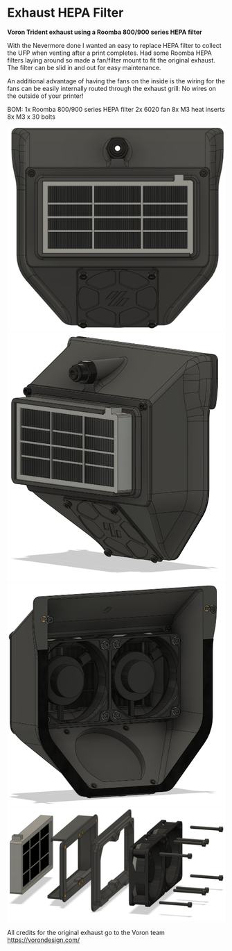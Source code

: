 # Exhaust HEPA Filter

**Voron Trident exhaust using a Roomba 800/900 series HEPA filter**

With the Nevermore done I wanted an easy to replace HEPA filter to collect the UFP when venting after a print completes.
Had some Roomba HEPA filters laying around so made a fan/filter mount to fit the original exhaust.
The filter can be slid in and out for easy maintenance.

An additional advantage of having the fans on the inside is the wiring for the fans can be easily internally routed through the exhaust grill: 
No wires on the outside of your printer!

BOM:
1x Roomba 800/900 series HEPA filter
2x 6020 fan
8x M3 heat inserts
8x M3 x 30 bolts

![](./images/Exhaust_HEPA_Filter_1.PNG)
![](./images/Exhaust_HEPA_Filter_2.PNG)
![](./images/Exhaust_HEPA_Filter_3.PNG)
![](./images/Exhaust_HEPA_Filter_4.PNG)

All credits for the original exhaust go to the Voron team 
https://vorondesign.com/
